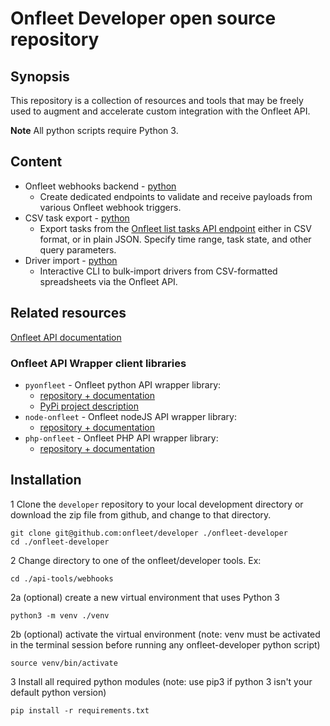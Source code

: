 # Onfleet Developer open source repository

## Synopsis

This repository is a collection of resources and tools that may be freely used to augment and accelerate custom integration with the Onfleet API. 

**Note**  All python scripts require Python 3. 

## Content

* Onfleet webhooks backend - [python](https://github.com/onfleet/developer/tree/master/api-tools/webhooks)
  * Create dedicated endpoints to validate and receive payloads from various Onfleet webhook triggers.
* CSV task export - [python](https://github.com/onfleet/developer/tree/master/api-tools/export-tasks)
  * Export tasks from the [Onfleet list tasks API endpoint](https://docs.onfleet.com/reference#list-tasks) either in CSV format, or in plain JSON. Specify time range, task state, and other query parameters.
* Driver import - [python](https://github.com/onfleet/developer/tree/master/api-tools/driver_import)
  * Interactive CLI to bulk-import drivers from CSV-formatted spreadsheets via the Onfleet API.

## Related resources

[Onfleet API documentation](https://docs.onfleet.com/reference#introduction)

### Onfleet API Wrapper client libraries

* `pyonfleet` - Onfleet python API wrapper library:
  * [repository + documentation](https://github.com/onfleet/pyonfleet)
  * [PyPi project description](https://pypi.org/project/pyonfleet/)
* `node-onfleet` - Onfleet nodeJS API wrapper library:
  * [repository + documentation](https://github.com/onfleet/node-onfleet)
* `php-onfleet` - Onfleet PHP API wrapper library:
  * [repository + documentation](https://github.com/onfleet/php-onfleet)

## Installation

1  Clone the `developer` repository to your local development directory or download the zip file from github, and change to that directory.

```
git clone git@github.com:onfleet/developer ./onfleet-developer
cd ./onfleet-developer
```

2  Change directory to one of the onfleet/developer tools. Ex:

```
cd ./api-tools/webhooks
```

2a  (optional) create a new virtual environment that uses Python 3

```
python3 -m venv ./venv
```

2b  (optional) activate the virtual environment (note: venv must be activated in the terminal session before running any onfleet-developer python script)

```
source venv/bin/activate
```

3  Install all required python modules (note: use pip3 if python 3 isn't your default python version)

```
pip install -r requirements.txt
```
